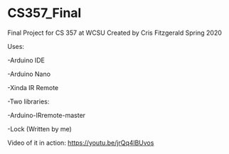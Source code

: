# CS357_Final
Final Project for CS 357 at WCSU
Created by Cris Fitzgerald
Spring 2020

Uses:

-Arduino IDE 

-Arduino Nano

-Xinda IR Remote

-Two libraries:

-Arduino-IRremote-master

-Lock (Written by me)

Video of it in action: https://youtu.be/jrQq4lBUvos


